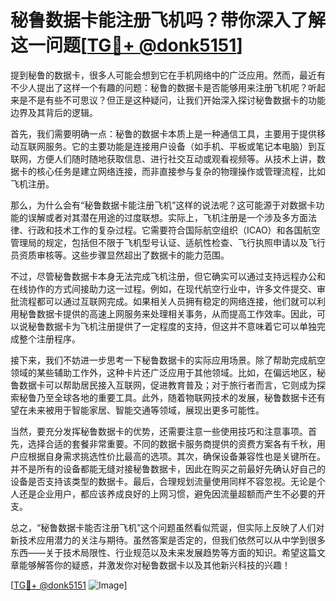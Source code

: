 # 秘鲁数据卡能注册飞机吗？带你深入了解这一问题[[TG💪+ @donk5151](https://t.me/s/donk5151)]

提到秘鲁的数据卡，很多人可能会想到它在手机网络中的广泛应用。然而，最近有不少人提出了这样一个有趣的问题：秘鲁的数据卡是否能够用来注册飞机呢？听起来是不是有些不可思议？但正是这种疑问，让我们开始深入探讨秘鲁数据卡的功能边界及其背后的逻辑。

首先，我们需要明确一点：秘鲁的数据卡本质上是一种通信工具，主要用于提供移动互联网服务。它的主要功能是连接用户设备（如手机、平板或笔记本电脑）到互联网，方便人们随时随地获取信息、进行社交互动或观看视频等。从技术上讲，数据卡的核心任务是建立网络连接，而非直接参与复杂的物理操作或管理流程，比如飞机注册。

那么，为什么会有“秘鲁数据卡能注册飞机”这样的说法呢？这可能源于对数据卡功能的误解或者对其潜在用途的过度联想。实际上，飞机注册是一个涉及多方面法律、行政和技术工作的复杂过程。它需要符合国际航空组织（ICAO）和各国航空管理局的规定，包括但不限于飞机型号认证、适航性检查、飞行执照申请以及飞行员资质审核等。这些步骤显然超出了数据卡的能力范围。

不过，尽管秘鲁数据卡本身无法完成飞机注册，但它确实可以通过支持远程办公和在线协作的方式间接助力这一过程。例如，在现代航空行业中，许多文件提交、审批流程都可以通过互联网完成。如果相关人员拥有稳定的网络连接，他们就可以利用秘鲁数据卡提供的高速上网服务来处理相关事务，从而提高工作效率。因此，可以说秘鲁数据卡为飞机注册提供了一定程度的支持，但这并不意味着它可以单独完成整个注册程序。

接下来，我们不妨进一步思考一下秘鲁数据卡的实际应用场景。除了帮助完成航空领域的某些辅助工作外，这种卡片还广泛应用于其他领域。比如，在偏远地区，秘鲁数据卡可以帮助居民接入互联网，促进教育普及；对于旅行者而言，它则成为探索秘鲁乃至全球各地的重要工具。此外，随着物联网技术的发展，秘鲁数据卡还有望在未来被用于智能家居、智能交通等领域，展现出更多可能性。

当然，要充分发挥秘鲁数据卡的优势，还需要注意一些使用技巧和注意事项。首先，选择合适的套餐非常重要。不同的数据卡服务商提供的资费方案各有千秋，用户应根据自身需求挑选性价比最高的选项。其次，确保设备兼容性也是关键所在。并不是所有的设备都能无缝对接秘鲁数据卡，因此在购买之前最好先确认好自己的设备是否支持该类型的数据卡。最后，合理规划流量使用同样不容忽视。无论是个人还是企业用户，都应该养成良好的上网习惯，避免因流量超额而产生不必要的开支。

总之，“秘鲁数据卡能否注册飞机”这个问题虽然看似荒诞，但实际上反映了人们对新技术应用潜力的关注与期待。虽然答案是否定的，但我们依然可以从中学到很多东西——关于技术局限性、行业规范以及未来发展趋势等方面的知识。希望这篇文章能够解答你的疑惑，并激发你对秘鲁数据卡以及其他新兴科技的兴趣！

[[TG💪+ @donk5151](https://t.me/s/donk5151) ![Image](https://i.postimg.cc/rwNCRYN7/Snipaste-2025-04-30-17-27-05.png)]